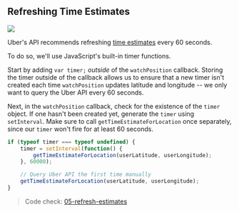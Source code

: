 ## Refreshing Time Estimates

[![](http://i.imgur.com/j7RhKTE.jpg)](http://i.imgur.com/j7RhKTE.jpg)

Uber's API recommends refreshing [time estimates](https://developer.uber.com/v1/endpoints/#time-estimates) every 60 seconds.

To do so, we'll use JavaScript's built-in timer functions.

Start by adding `var timer;` _outside_ of the `watchPosition` callback. Storing the timer outside of the callback allows us to ensure that a new timer isn't created each time `watchPosition` updates latitude and longitude -- we only want to query the Uber API every 60 seconds.

Next, in the `watchPosition` callback, check for the existence of the `timer` object. If one hasn't been created yet, generate the `timer` using `setInterval`. Make sure to call `getTimeEstimateForLocation` once separately, since our `timer` won't fire for at least 60 seconds.

```js
if (typeof timer === typeof undefined) {
	timer = setInterval(function() {
		getTimeEstimateForLocation(userLatitude, userLongitude);
	}, 60000);

	// Query Uber API the first time manually
	getTimeEstimateForLocation(userLatitude, userLongitude);
}
```

> Code check: [05-refresh-estimates](https://github.com/Thinkful/uber-api-guide/tree/master/app/05-refresh-estimates)